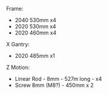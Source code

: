 Frame:
* 2040 530mm x4
* 2020 530mm x4
* 2020 460mm x4

X Gantry:
* 2020 485mm x1

Z Motion:
* Linear Rod - 8mm - 527m long - x4
* Screw 8mm (M8?) - 450mm x 2